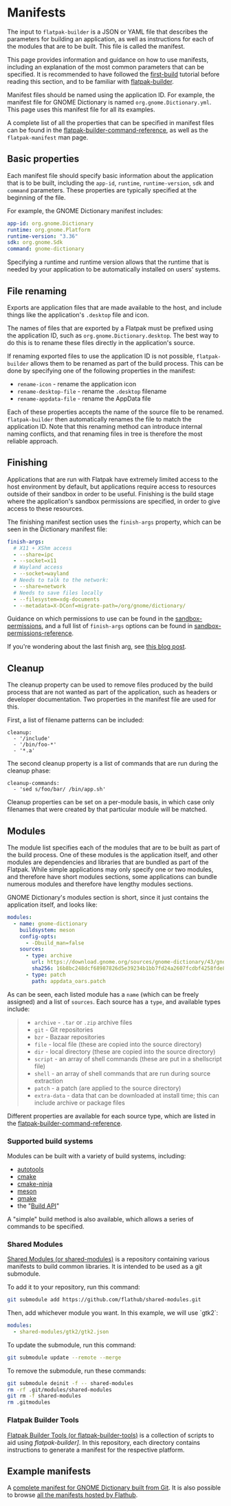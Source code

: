 # Manifests

The input to `flatpak-builder` is a JSON or YAML file that describes the
parameters for building an application, as well as instructions for each
of the modules that are to be built. This file is called the manifest.

This page provides information and guidance on how to use manifests,
including an explanation of the most common parameters that can be
specified. It is recommended to have followed the
[first-build](../getting-started/first-build) tutorial before reading this
section, and to be familiar with [flatpak-builder](flatpak-builder).

Manifest files should be named using the application ID. For example,
the manifest file for GNOME Dictionary is named
`org.gnome.Dictionary.yml`. This page uses this manifest file for all
its examples.

A complete list of all the properties that can be specified in manifest
files can be found in the
[flatpak-builder-command-reference](../reference-docs/flatpak-builder-command-reference), as
well as the `flatpak-manifest` man page.

## Basic properties

Each manifest file should specify basic information about the
application that is to be built, including the `app-id`, `runtime`,
`runtime-version`, `sdk` and `command` parameters. These properties are
typically specified at the beginning of the file.

For example, the GNOME Dictionary manifest includes:

```yaml
app-id: org.gnome.Dictionary
runtime: org.gnome.Platform
runtime-version: "3.36"
sdk: org.gnome.Sdk
command: gnome-dictionary
```

Specifying a runtime and runtime version allows that the runtime that is
needed by your application to be automatically installed on users\'
systems.

## File renaming

Exports are application files that are made available to the host, and
include things like the application's `.desktop` file and icon.

The names of files that are exported by a Flatpak must be prefixed using
the application ID, such as `org.gnome.Dictionary.desktop`. The best way
to do this is to rename these files directly in the application's
source.

If renaming exported files to use the application ID is not possible,
`flatpak-builder` allows them to be renamed as part of the build
process. This can be done by specifying one of the following properties
in the manifest:

- `rename-icon` - rename the application icon
- `rename-desktop-file` - rename the `.desktop` filename
- `rename-appdata-file` - rename the AppData file

Each of these properties accepts the name of the source file to be
renamed. `flatpak-builder` then automatically renames the file to match
the application ID. Note that this renaming method can introduce
internal naming conflicts, and that renaming files in tree is therefore
the most reliable approach.

## Finishing

Applications that are run with Flatpak have extremely limited access to
the host environment by default, but applications require access to
resources outside of their sandbox in order to be useful. Finishing is
the build stage where the application's sandbox permissions are
specified, in order to give access to these resources.

The finishing manifest section uses the `finish-args` property, which
can be seen in the Dictionary manifest file:

```yaml
finish-args:
  # X11 + XShm access
  - --share=ipc
  - --socket=x11
  # Wayland access
  - --socket=wayland
  # Needs to talk to the network:
  - --share=network
  # Needs to save files locally
  - --filesystem=xdg-documents
  - --metadata=X-DConf=migrate-path=/org/gnome/dictionary/
```

Guidance on which permissions to use can be found in the
[sandbox-permissions](sandbox-permissions), and a full list of
`finish-args` options can be found in
[sandbox-permissions-reference](../reference-docs/sandbox-permissions-reference).

If you\'re wondering about the last finish arg, see [this blog
post](https://blogs.gnome.org/mclasen/2019/07/12/settings-in-a-sandbox-world/).

## Cleanup

The cleanup property can be used to remove files produced by the build
process that are not wanted as part of the application, such as headers
or developer documentation. Two properties in the manifest file are used
for this.

First, a list of filename patterns can be included:

    cleanup:
      - '/include'
      - '/bin/foo-*'
      - '*.a'

The second cleanup property is a list of commands that are run during
the cleanup phase:

    cleanup-commands:
      - 'sed s/foo/bar/ /bin/app.sh'

Cleanup properties can be set on a per-module basis, in which case only
filenames that were created by that particular module will be matched.

## Modules

The module list specifies each of the modules that are to be built as
part of the build process. One of these modules is the application
itself, and other modules are dependencies and libraries that are
bundled as part of the Flatpak. While simple applications may only
specify one or two modules, and therefore have short modules sections,
some applications can bundle numerous modules and therefore have lengthy
modules sections.

GNOME Dictionary's modules section is short, since it just contains the
application itself, and looks like:

```yaml
modules:
  - name: gnome-dictionary
    buildsystem: meson
    config-opts:
      - -Dbuild_man=false
    sources:
      - type: archive
        url: https://download.gnome.org/sources/gnome-dictionary/43/gnome-dictionary-43.1.tar.xz
        sha256: 16b8bc248dcf68987826d5e39234b1bb7fd24a2607fcdbf4258fde88f012f300
      - type: patch
        path: appdata_oars.patch
```

As can be seen, each listed module has a `name` (which can be freely
assigned) and a list of `sources`. Each source has a `type`, and
available types include:

> - `archive` - `.tar` or `.zip` archive files
> - `git` - Git repositories
> - `bzr` - Bazaar repositories
> - `file` - local file (these are copied into the source directory)
> - `dir` - local directory (these are copied into the source
>   directory)
> - `script` - an array of shell commands (these are put in a
>   shellscript file)
> - `shell` - an array of shell commands that are run during source
>   extraction
> - `patch` - a patch (are applied to the source directory)
> - `extra-data` - data that can be downloaded at install time; this
>   can include archive or package files

Different properties are available for each source type, which are
listed in the [flatpak-builder-command-reference](../reference-docs/flatpak-builder-command-reference).

### Supported build systems

Modules can be built with a variety of build systems, including:

- [autotools](https://www.gnu.org/software/automake/manual/html_node/Autotools-Introduction.html)
- [cmake](https://cmake.org/)
- [cmake-ninja](https://cmake.org/cmake/help/v3.0/generator/Ninja.html)
- [meson](http://mesonbuild.com/)
- [qmake](https://doc.qt.io/qt-5/qmake-overview.html)
- the "[Build API](https://github.com/cgwalters/build-api/)"

A "simple" build method is also available, which allows a series of
commands to be specified.

### Shared Modules

[Shared Modules (or
shared-modules)](https://github.com/flathub/shared-modules) is a
repository containing various manifests to build common libraries. It is
intended to be used as a git submodule.

To add it to your repository, run this command:

```bash
git submodule add https://github.com/flathub/shared-modules.git
```

Then, add whichever module you want. In this example, we will use
\`gtk2\`:

```yaml
modules:
  - shared-modules/gtk2/gtk2.json
```

To update the submodule, run this command:

```bash
git submodule update --remote --merge
```

To remove the submodule, run these commands:

```bash
git submodule deinit -f -- shared-modules
rm -rf .git/modules/shared-modules
git rm -f shared-modules
rm .gitmodules
```

### Flatpak Builder Tools

[Flatpak Builder Tools (or
flatpak-builder-tools)](https://github.com/flatpak/flatpak-builder-tools)
is a collection of scripts to aid using _flatpak-builder]_.
In this repository, each directory contains instructions to generate a
manifest for the respective platform.

## Example manifests

A [complete manifest for GNOME Dictionary built from
Git](https://github.com/flathub/org.gnome.Dictionary/blob/master/org.gnome.Dictionary.yml).
It is also possible to browse [all the manifests hosted by
Flathub](https://github.com/flathub).
